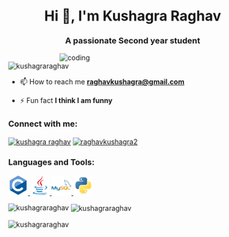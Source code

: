 <h1 align="center">Hi 👋, I'm Kushagra Raghav</h1>
<h3 align="center">A passionate Second year student</h3>

<img align="right" alt= "coding" width="400" src="https://user-images.githubusercontent.com/55389276/140866485-8fb1c876-9a8f-4d6a-98dc-08c4981eaf70.gif">
<p align="left"> <img src="https://komarev.com/ghpvc/?username=kushagraraghav&label=Profile%20views&color=0e75b6&style=flat" alt="kushagraraghav" /> </p>

- 📫 How to reach me **raghavkushagra@gmail.com**

- ⚡ Fun fact **I think I am funny**

<h3 align="left">Connect with me:</h3>
<p align="left">
<a href="https://linkedin.com/in/kushagra raghav" target="blank"><img align="center" src="https://raw.githubusercontent.com/rahuldkjain/github-profile-readme-generator/master/src/images/icons/Social/linked-in-alt.svg" alt="kushagra raghav" height="30" width="40" /></a>
<a href="https://instagram.com/raghavkushagra2" target="blank"><img align="center" src="https://raw.githubusercontent.com/rahuldkjain/github-profile-readme-generator/master/src/images/icons/Social/instagram.svg" alt="raghavkushagra2" height="30" width="40" /></a>
</p>

<h3 align="left">Languages and Tools:</h3>
<p align="left"> <a href="https://www.cprogramming.com/" target="_blank" rel="noreferrer"> <img src="https://raw.githubusercontent.com/devicons/devicon/master/icons/c/c-original.svg" alt="c" width="40" height="40"/> </a> <a href="https://www.java.com" target="_blank" rel="noreferrer"> <img src="https://raw.githubusercontent.com/devicons/devicon/master/icons/java/java-original.svg" alt="java" width="40" height="40"/> </a> <a href="https://www.mysql.com/" target="_blank" rel="noreferrer"> <img src="https://raw.githubusercontent.com/devicons/devicon/master/icons/mysql/mysql-original-wordmark.svg" alt="mysql" width="40" height="40"/> </a> <a href="https://www.python.org" target="_blank" rel="noreferrer"> <img src="https://raw.githubusercontent.com/devicons/devicon/master/icons/python/python-original.svg" alt="python" width="40" height="40"/> </a> </p>

<p><img align="left" src="https://github-readme-stats.vercel.app/api/top-langs?username=kushagraraghav&show_icons=true&locale=en&layout=compact" alt="kushagraraghav" /></p>

<p>&nbsp;<img align="center" src="https://github-readme-stats.vercel.app/api?username=kushagraraghav&show_icons=true&locale=en" alt="kushagraraghav" /></p>

<p><img align="center" src="https://github-readme-streak-stats.herokuapp.com/?user=kushagraraghav&" alt="kushagraraghav" /></p>
